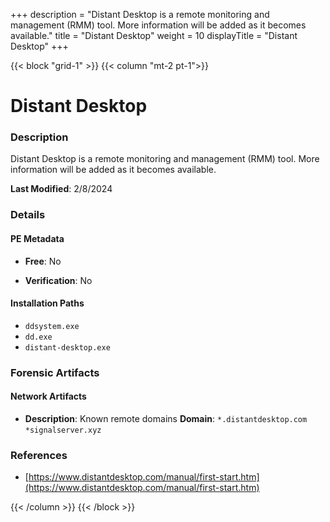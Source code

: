 +++
description = "Distant Desktop is a remote monitoring and management (RMM) tool. More information will be added as it becomes available."
title = "Distant Desktop"
weight = 10
displayTitle = "Distant Desktop"
+++


{{< block "grid-1" >}}
{{< column "mt-2 pt-1">}}

# Distant Desktop


### Description

Distant Desktop is a remote monitoring and management (RMM) tool. More information will be added as it becomes available.



**Last Modified**: 2/8/2024

### Details


#### PE Metadata


- **Free**: No

- **Verification**: No




#### Installation Paths
- `ddsystem.exe`
- `dd.exe`
- `distant-desktop.exe`

### Forensic Artifacts




#### Network Artifacts

- **Description**: Known remote domains
  **Domain**: `*.distantdesktop.com` `*signalserver.xyz`





### References
- [https://www.distantdesktop.com/manual/first-start.htm](https://www.distantdesktop.com/manual/first-start.htm)



{{< /column >}}
{{< /block >}}
